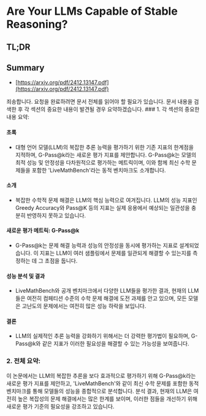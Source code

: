 # Are Your LLMs Capable of Stable Reasoning?
## TL;DR
## Summary
- [https://arxiv.org/pdf/2412.13147.pdf](https://arxiv.org/pdf/2412.13147.pdf)

죄송합니다. 요청을 완료하려면 문서 전체를 읽어야 할 필요가 있습니다. 문서 내용을 검색한 후 각 섹션의 중요한 내용이 발견될 경우 요약하겠습니다. ### 1. 각 섹션의 중요한 내용 요약:

#### 초록
- 대형 언어 모델(LLM)의 복잡한 추론 능력을 평가하기 위한 기존 지표의 한계점을 지적하며, G-Pass@k라는 새로운 평가 지표를 제안합니다. G-Pass@k는 모델의 최적 성능 및 안정성을 다차원적으로 평가하는 메트릭이며, 이와 함께 최신 수학 문제들을 포함한 'LiveMathBench'라는 동적 벤치마크도 소개합니다.

#### 소개
- 복잡한 수학적 문제 해결은 LLM의 핵심 능력으로 여겨집니다. LLM의 성능 지표인 Greedy Accuracy와 Pass@K 등의 지표는 실제 응용에서 예상되는 일관성을 충분히 반영하지 못하고 있습니다.

#### 새로운 평가 메트릭: G-Pass@k
- G-Pass@k는 문제 해결 능력과 성능의 안정성을 동시에 평가하는 지표로 설계되었습니다. 이 지표는 LLM이 여러 샘플링에서 문제를 일관되게 해결할 수 있는지를 측정하는 데 그 초점을 둡니다.

#### 성능 분석 및 결과
- LiveMathBench와 공개 벤치마크에서 다양한 LLM들을 평가한 결과, 현재의 LLM들은 여전히 컴페티션 수준의 수학 문제 해결에 도전 과제를 안고 있으며, 모든 모델은 고난도의 문제에서는 여전히 많은 성능 하락을 보입니다.

#### 결론
- LLM의 실제적인 추론 능력을 강화하기 위해서는 더 강력한 평가법이 필요하며, G-Pass@k와 같은 지표가 이러한 필요성을 해결할 수 있는 가능성을 보여줍니다.

### 2. 전체 요약:
이 논문에서는 LLM의 복잡한 추론을 보다 효과적으로 평가하기 위해 G-Pass@k라는 새로운 평가 지표를 제안하고, 'LiveMathBench'와 같이 최신 수학 문제를 포함한 동적 벤치마크를 통해 모델들의 성능을 종합적으로 분석합니다. 분석 결과, 현재의 LLM은 여전히 높은 복잡성의 문제 해결에서는 많은 한계를 보이며, 이러한 점들을 개선하기 위해 새로운 평가 기준의 필요성을 강조하고 있습니다.
